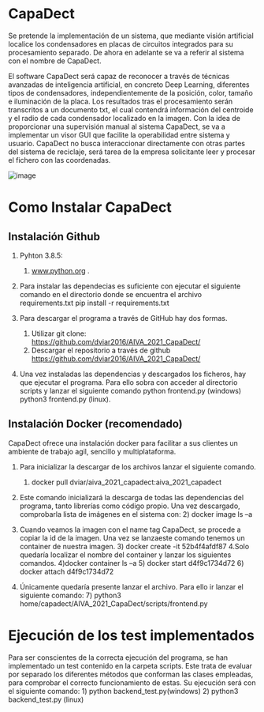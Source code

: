 # CapaDect

Se pretende la implementación de un sistema, que mediante visión artificial localice los condensadores en placas de circuitos integrados para su procesamiento separado. De ahora en adelante se va a referir al sistema con el nombre de CapaDect.

El software CapaDect será capaz de reconocer a través de técnicas avanzadas de inteligencia artificial, en concreto Deep Learning, diferentes tipos de condensadores, independientemente de la posición, color, tamaño e iluminación de la placa. Los resultados tras el procesamiento serán transcritos a un documento txt, el cual contendrá información del centroide y el radio de cada condensador localizado en la imagen. Con la idea de proporcionar una supervisión manual al sistema CapaDect, se va a implementar un visor GUI que facilite la operabilidad entre sistema y usuario. CapaDect no busca interaccionar directamente con otras partes del sistema de reciclaje, será tarea de la empresa solicitante leer y procesar el fichero con las coordenadas.

![image](https://user-images.githubusercontent.com/80623121/111328931-fa5f3480-866e-11eb-9369-ae939697a2e0.png)

# Como Instalar CapaDect
## Instalación Github
1.	Pyhton 3.8.5:
	 1) www.python.org .
2.	Para instalar las dependecias es suficiente con ejecutar el siguiente comando en el directorio donde se encuentra el archivo requirements.txt pip install -r requirements.txt
3.	Para descargar el programa a través de GitHub hay dos formas.
	1) Utilizar git clone:	
	    https://github.com/dviar2016/AIVA_2021_CapaDect/
	2) Descargar el repositorio a través de github
	    https://github.com/dviar2016/AIVA_2021_CapaDect/

4. Una vez instaladas las dependencias y descargados los ficheros, hay que ejecutar el programa. Para ello sobra con acceder al directorio scripts y lanzar el siguiente comando        python frontend.py (windows) 
     python3 frontend.py (linux).

## Instalación Docker (recomendado)

CapaDect ofrece una instalación docker para facilitar a sus clientes un ambiente de trabajo agil, sencillo y multiplataforma. 
1. Para inicializar la descargar de los archivos lanzar el siguiente comando.
	1) docker pull dviar/aiva_2021_capadect:aiva_2021_capadect
2. Este comando inicializará la descarga de todas las dependencias del programa, tanto librerías como código propio. Una vez descargado, comprobarla lista de imágenes en el sistema con:
	2) docker image ls –a
3. Cuando veamos la imagen con el name tag CapaDect, se procede a copiar la id de la imagen. Una vez se lanzaeste comando tenemos un container de nuestra imagen.
	3) docker create -it 52b4f4afdf87
4.Solo quedaría localizar el nombre del container y lanzar los siguientes comandos.
	4)docker container ls –a
	5) docker start d4f9c1734d72
	6) docker attach d4f9c1734d72

7. Únicamente quedaría presente lanzar el archivo. Para ello ir lanzar el siguiente comando:
	7) python3 home/capadect/AIVA_2021_CapaDect/scripts/frontend.py


# Ejecución de los test implementados
Para ser conscientes de la correcta ejecución del programa, se han implementado un test contenido en la carpeta scripts. Este trata de evaluar por separado los diferentes métodos que conforman las clases empleadas, para comprobar el correcto funcionamiento de estas. Su ejecución será con el siguiente comando:
    1) python backend_test.py(windows) 
    2) python3 backend_test.py (linux) 

